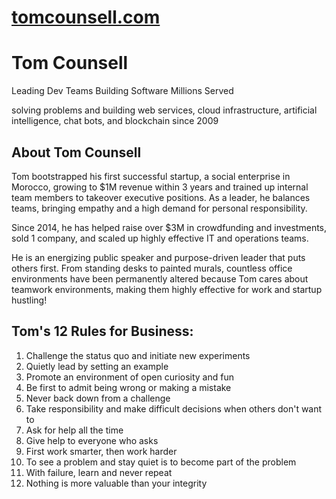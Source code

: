 # [tomcounsell.com](https://tomcounsell.com)


# Tom Counsell

Leading Dev Teams
Building Software
Millions Served

solving problems and building web services, cloud infrastructure,
artificial intelligence, chat bots, and blockchain
since 2009


## About Tom Counsell

Tom bootstrapped his first successful startup, a social enterprise in Morocco, growing to $1M revenue within 3 years and trained up internal team members to takeover executive positions. As a leader, he balances teams, bringing empathy and a high demand for personal responsibility.

Since 2014, he has helped raise over $3M in crowdfunding and investments, sold 1 company, and scaled up highly effective IT and operations teams.

He is an energizing public speaker and purpose-driven leader that puts others first. From standing desks to painted murals, countless office environments have been permanently altered because Tom cares about teamwork environments, making them highly effective for work and startup hustling! 


## Tom's 12 Rules for Business:

1. Challenge the status quo and initiate new experiments
1. Quietly lead by setting an example
1. Promote an environment of open curiosity and fun
1. Be first to admit being wrong or making a mistake
1. Never back down from a challenge
1. Take responsibility and make difficult decisions when others don't want to
1. Ask for help all the time
1. Give help to everyone who asks
1. First work smarter, then work harder
1. To see a problem and stay quiet is to become part of the problem
1. With failure, learn and never repeat
1. Nothing is more valuable than your integrity
